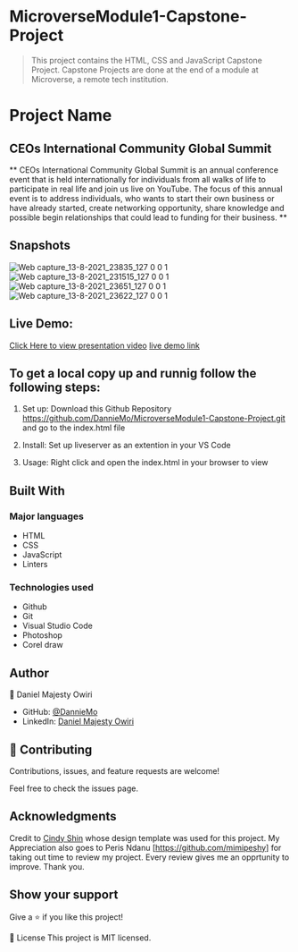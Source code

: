 # MicroverseModule1-Capstone-Project

> This project contains the HTML, CSS and JavaScript Capstone Project. Capstone Projects are done at the end of a module at Microverse, a remote tech institution.


# Project Name
## CEOs International Community Global Summit

** CEOs International Community Global Summit is an annual conference event that is held internationally for individuals from all walks of life to participate in real life and join us live on YouTube. The focus of this annual event is to address individuals, who wants to start their own business or have already started, create networking opportunity, share knowledge and possible begin relationships that could lead to funding for their business. ** 


## Snapshots
![Web capture_13-8-2021_23835_127 0 0 1](https://user-images.githubusercontent.com/53879944/129423433-bd30b9b2-d542-432b-8499-80fb0081e559.jpeg)
![Web capture_13-8-2021_231515_127 0 0 1](https://user-images.githubusercontent.com/53879944/129423287-e5eec2e6-7b05-4a96-a655-aafc9a7a550d.jpeg)
![Web capture_13-8-2021_23651_127 0 0 1](https://user-images.githubusercontent.com/53879944/129423460-504f6aa4-62fa-4cad-aefd-8b152dafdba0.jpeg)
![Web capture_13-8-2021_23622_127 0 0 1](https://user-images.githubusercontent.com/53879944/129423478-4d060af9-d5e5-4ffe-b4af-864cd18aa3d2.jpeg)



## Live Demo: 
[Click Here to view presentation video](https://www.loom.com/share/c8f04b052613470194cd9bca5050315b)
[live demo link](https://danniemo.github.io/MicroverseModule1-Capstone-Project/)


## To get a local copy up and runnig follow the following steps:

1. Set up:
   Download this Github Repository https://github.com/DannieMo/MicroverseModule1-Capstone-Project.git and go to the index.html file

2. Install:
   Set up liveserver as an extention in your VS Code

3. Usage:
   Right click and open the index.html in your browser to view


## Built With
### Major languages
- HTML
- CSS
- JavaScript
- Linters

### Technologies used
- Github
- Git
- Visual Studio Code
- Photoshop
- Corel draw

## Author
👤 Daniel Majesty Owiri

- GitHub: [@DannieMo](https://github.com/DannieMo)
- LinkedIn: [Daniel Majesty Owiri](linkedin.com/in/daniel-majesty-owiri-85175616b)

## 🤝 Contributing
Contributions, issues, and feature requests are welcome!

Feel free to check the issues page.

## Acknowledgments

Credit to [Cindy Shin](https://www.behance.net/gallery/29845175/CC-Global-Summit-2015) whose design template was used for this project.
My Appreciation also goes to Peris Ndanu [https://github.com/mimipeshy] for taking out time to review my project. Every review gives me an opprtunity to improve. Thank you.

## Show your support
Give a ⭐️ if you like this project!

📝 License
This project is MIT licensed.
